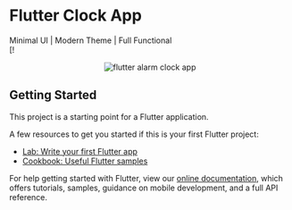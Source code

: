 # Flutter Clock App
Minimal UI | Modern Theme | Full Functional<br>
[!

<p align="center">
  <img src="flutter_clock_app.png" alt="flutter alarm clock app" title="Screenshot">
</p>





## Getting Started

This project is a starting point for a Flutter application.

A few resources to get you started if this is your first Flutter project:

- [Lab: Write your first Flutter app](https://flutter.dev/docs/get-started/codelab)
- [Cookbook: Useful Flutter samples](https://flutter.dev/docs/cookbook)

For help getting started with Flutter, view our
[online documentation](https://flutter.dev/docs), which offers tutorials,
samples, guidance on mobile development, and a full API reference.
